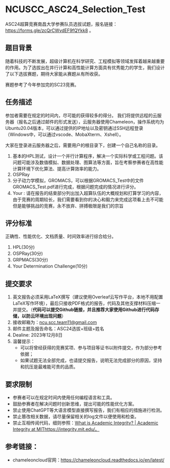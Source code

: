 # NCUSCC_ASC24_Selection_Test

ASC24超算竞赛南昌大学参赛队员选拔试题，报名链接：https://forms.gle/zcQrCWvdEF9fQYkk8 。

## 题目背景

随着科技的不断发展，超级计算机在科学研究、工程模拟等领域发挥着越来越重要的作用。为了选拔出在并行计算和高性能计算方面具有优秀能力的学生，我们设计了以下选拔赛题，期待大家能从赛题从有所收获。

赛题参考了今年参加完的SC23竞赛。

## 任务描述

参加者需要在规定的时间内，尽可能的获得较多的得分。
我们将提供远程的云服务器（报名之后通过邮件的形式发送），云服务器使用Chameleon，操作系统均为Ubuntu20.04版本，可以通过提供的IP地址以及密钥通过SSH远程登录（Windows中，可以通过vscode、MobaXterm、Xshell）。

大家在登录进云服务器之后，需要用户的根目录下，创建一个自己名称的目录。

1. 基本的HPL测试，设计一个并行计算程序，解决一个实际科学或工程问题。该问题可能涉及数值模拟、数据处理、图算法等方面，旨在考察参赛者在高性能计算环境下优化算法、提高计算效率的能力。
2. OSPRay
3. 分子动力学模拟，GROMACS，可以根据GROMACS_Test中的文件GROMACS_Test.pdf进行完成，根据问题完成的情况进行评分。
4. Your : 请在报告的结束部分列出加入超算队伍的大概规划和打算学习的内容，由于竞赛的周期较长，我们需要看到你的决心和毅力来完成这项看上去不可能但是能够挑战的竞赛，永不放弃、拼搏极限是我们的宗旨
## 评分标准

正确性、性能优化、文档质量、时间效率进行综合给分。

1. HPL(30分)
2. OSPRay(30分)
3. GRPMACS(30分)
4. Your Determination Challenge(10分)

## 提交要求
1. 英文报告必须采用LaTeX撰写（建议使用Overleaf云写作平台，本地不用配置LaTeX写作环境），最后只接收PDF格式的报告，代码及其他支撑材料压缩一并提交。（**代码可以提交Github链接，并且推荐大家使用Github进行代码存储，以防云环境出现问题**）
2. 接收邮箱为：ncu.scc.team11@gmail.com
3. 邮件主题及报告命名：ASC24选拔+班级+姓名
4. Dealine: 2023年12月8日
5. 温馨提示：
   * 可以将曾经获得的竞赛奖项、参与项目等证书以附件提交，作为部分参考依据；
   * 如果试题无法全部完成，也请提交报告，说明无法完成部分的原因，坚持和抗压是最难能可贵的品质。

## 要求限制

* 参赛者可以在规定时间内使用任何编程语言和工具。
* 鼓励参赛者在解决问题时创新思维，提出可能的性能优化方案。
* 禁止使用ChatGPT等大语言模型直接撰写报告，我们有相应的措施进行检测。
* 禁止篡改相关数据，请尽量保留相关的log文件以便使用和检查。
* 禁止互相传阅代码，细则参照：[What is Academic Integrity? | Academic Integrity at MIT](https://integrity.mit.edu/)https://integrity.mit.edu/。

## 参考链接：
* chameleoncloud官网：https://chameleoncloud.readthedocs.io/en/latest/
